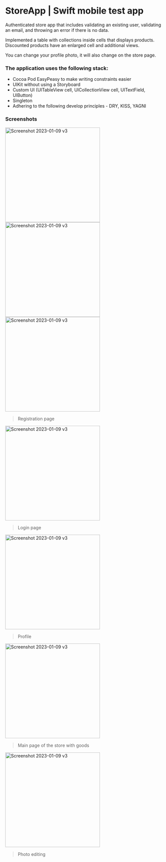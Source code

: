 # StoreApp | Swift mobile test app

Authenticated store app that includes validating an existing user, validating an email, and throwing an error if there is no data.

Implemented a table with collections inside cells that displays products. Discounted products have an enlarged cell and additional views.

You can change your profile photo, it will also change on the store page.

### The application uses the following stack:

* Cocoa Pod EasyPeasy to make writing constraints easier
* UIKit without using a Storyboard
* Custom UI (UITableView cell, UICollectionView cell, UITextField, UIButton)
* Singleton
* Adhering to the following develop principles - DRY, KISS, YAGNI

### Screenshots

<img width="300" alt="Screenshot 2023-01-09 v3" src="https://user-images.githubusercontent.com/118223099/233083422-327d6abf-f786-4f08-8f28-4d6aebfb6f8b.png">
<img width="300" alt="Screenshot 2023-01-09 v3" src="https://user-images.githubusercontent.com/118223099/233083688-d50a22c4-0c3f-4529-b766-ce3c7f94a56b.png">
<img width="300" alt="Screenshot 2023-01-09 v3" src="https://user-images.githubusercontent.com/118223099/233083840-ee3402bc-51da-4763-9b0f-2207efec1319.png">

> Registration page

<img width="300" alt="Screenshot 2023-01-09 v3" src="https://user-images.githubusercontent.com/118223099/233083558-29a44970-ea38-4db3-9d5d-20912e8f3ce5.png">

> Login page

<img width="300" alt="Screenshot 2023-01-09 v3" src="https://user-images.githubusercontent.com/118223099/233083986-1f56b6a8-bb4a-4377-b6ab-d1c55b6d7655.png">

> Profile

<img width="300" alt="Screenshot 2023-01-09 v3" src="https://user-images.githubusercontent.com/118223099/233084125-7863ce0e-32f3-45e0-9814-c1edf83e9744.png">

> Main page of the store with goods

<img width="300" alt="Screenshot 2023-01-09 v3" src="https://user-images.githubusercontent.com/118223099/233087614-9781910a-f155-4212-8ab8-6ae75f346c62.PNG">

> Photo editing
